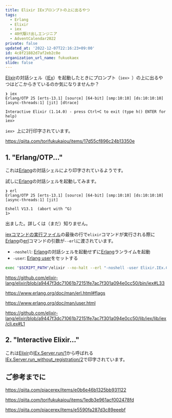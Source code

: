 ```yaml
---
title: Elixir IExプロンプトの上に出るやつ
tags:
  - Erlang
  - Elixir
  - iex
  - 40代駆け出しエンジニア
  - AdventCalendar2022
private: false
updated_at: '2022-12-07T22:16:23+09:00'
id: 4c8f21882d7af2eb2c0e
organization_url_name: fukuokaex
slide: false
---
```

[Elixir]: https://elixir-lang.org/
[Erlang]: https://www.erlang.org/
[IEx]: https://elixirschool.com/ja/lessons/basics/basics/#%E5%AF%BE%E8%A9%B1%E3%83%A2%E3%83%BC%E3%83%89
[iexコマンドの実行ファイル]: https://github.com/elixir-lang/elixir/blob/main/bin/iex
[erl]: https://www.erlang.org/doc/man/erl.html
[Erlang user]: https://www.erlang.org/doc/man/user.html

[Elixir]の対話シェル（[IEx]）を起動したときにプロンプト（`iex> `）の上に出るやつはどこからきているのか気になりませんか？

```
❯ iex
Erlang/OTP 25 [erts-13.1] [source] [64-bit] [smp:10:10] [ds:10:10:10] [async-threads:1] [jit] [dtrace]

Interactive Elixir (1.14.0) - press Ctrl+C to exit (type h() ENTER for help)
iex>
```

`iex> `上に2行印字されています。

https://qiita.com/torifukukaiou/items/17d55cf896c24b13350e

## 1. "Erlang/OTP..."

これは[Erlang]の対話シェルにより印字されているようです。

試しに[Erlang]の対話シェルを起動してみます。

```
❯ erl
Erlang/OTP 25 [erts-13.1] [source] [64-bit] [smp:10:10] [ds:10:10:10] [async-threads:1] [jit]

Eshell V13.1  (abort with ^G)
1>
```

出ました。詳しくは（まだ）知りません。

[iexコマンドの実行ファイル]の最後の行で`elixir`コマンドが実行される際に[Erlang]の[erl]コマンドの引数が`--erl`に渡されています。

- `-noshell`: [Erlang]の対話シェルを起動せずに[Erlang]ランライムを起動
- `-user`: [Erlang user]をセットする　

```sh
exec "$SCRIPT_PATH"/elixir --no-halt --erl "-noshell -user Elixir.IEx.CLI" +iex "$@"
```

https://github.com/elixir-lang/elixir/blob/a9447f3dc71061b72151fe7ac7f301a094e0cc50/bin/iex#L33

https://www.erlang.org/doc/man/erl.html#flags

https://www.erlang.org/doc/man/user.html

https://github.com/elixir-lang/elixir/blob/a9447f3dc71061b72151fe7ac7f301a094e0cc50/lib/iex/lib/iex/cli.ex#L1

## 2. "Interactive Elixir..."

これは[Elixir]の[IEx.Server.run/1]から呼ばれる[IEx.Server.run_without_registration/2]で印字されています。

[IEx.Server.run/1]: https://hexdocs.pm/iex/IEx.Server.html#run/1
[IEx.Server.run_without_registration/2]: https://github.com/elixir-lang/elixir/blob/a9447f3dc71061b72151fe7ac7f301a094e0cc50/lib/iex/lib/iex/server.ex#L83

## ご参考までに

https://qiita.com/piacerex/items/e0b6e46b1325bb931122

https://qiita.com/torifukukaiou/items/1edb3e961acf002478fd

https://qiita.com/piacerex/items/e5590fa287d3c89eeebf
